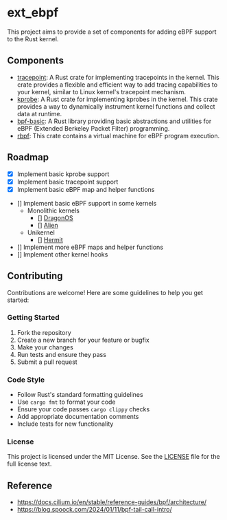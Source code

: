 # ext_ebpf

This project aims to provide a set of components for adding eBPF support to the Rust kernel.


## Components

- [tracepoint](tracepoint/): A Rust crate for implementing tracepoints in the kernel. This crate provides a flexible and efficient way to add tracing capabilities to your kernel, similar to Linux kernel's tracepoint mechanism.
- [kprobe](kprobe/): A Rust crate for implementing kprobes in the kernel. This crate provides a way to dynamically instrument kernel functions and collect data at runtime.
- [bpf-basic](bpf-basic/): A Rust library providing basic abstractions and utilities for eBPF (Extended Berkeley Packet Filter) programming.
- [rbpf](rbpf/): This crate contains a virtual machine for eBPF program execution.


## Roadmap
- [x] Implement basic kprobe support
- [x] Implement basic tracepoint support
- [x] Implement basic eBPF map and helper functions
- [] Implement basic eBPF support in some kernels 
    - Monolithic kernels
        - [] [DragonOS](https://github.com/DragonOS-Community/DragonOS)
        - [] [Alien](https://github.com/Godones/Alien)
    - Unikernel
        - [] [Hermit](https://github.com/hermit-os/kernel) 
- [] Implement more eBPF maps and helper functions
- [] Implement other kernel hooks

## Contributing

Contributions are welcome! Here are some guidelines to help you get started:

### Getting Started

1. Fork the repository
2. Create a new branch for your feature or bugfix
3. Make your changes
4. Run tests and ensure they pass
5. Submit a pull request

### Code Style

- Follow Rust's standard formatting guidelines
- Use `cargo fmt` to format your code
- Ensure your code passes `cargo clippy` checks
- Add appropriate documentation comments
- Include tests for new functionality

### License

This project is licensed under the MIT License. See the [LICENSE](LICENSE) file for the full license text.

## Reference
- https://docs.cilium.io/en/stable/reference-guides/bpf/architecture/
- https://blog.spoock.com/2024/01/11/bpf-tail-call-intro/